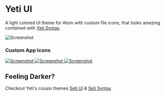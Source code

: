 # Yeti UI

A light colored UI theme for Atom with custom file icons, that looks amazing combined with [Yeti Syntax](https://atom.io/themes/yeti-syntax).

![Screenshot](https://github.com/jesseweed/yeti-ui/raw/master/screenshot.png)


### Custom App Icons
[ ![Screenshot](https://github.com/jesseweed/yeti-syntax/raw/master/_icons/circular/circular-128x128.png) ](_icons/circular/)
[ ![Screenshot](https://github.com/jesseweed/yeti-syntax/raw/master/_icons/rounded/rounded-128x128.png) ](_icons/rounded/)
[ ![Screenshot](https://github.com/jesseweed/yeti-syntax/raw/master/_icons/squared/squared-128x128.png) ](_icons/squared/)


## Feeling Darker?

Checkout Yeti's cousin themes [Seti UI](https://atom.io/themes/seti-ui) & [Seti Syntax](https://atom.io/themes/seti-syntax)
